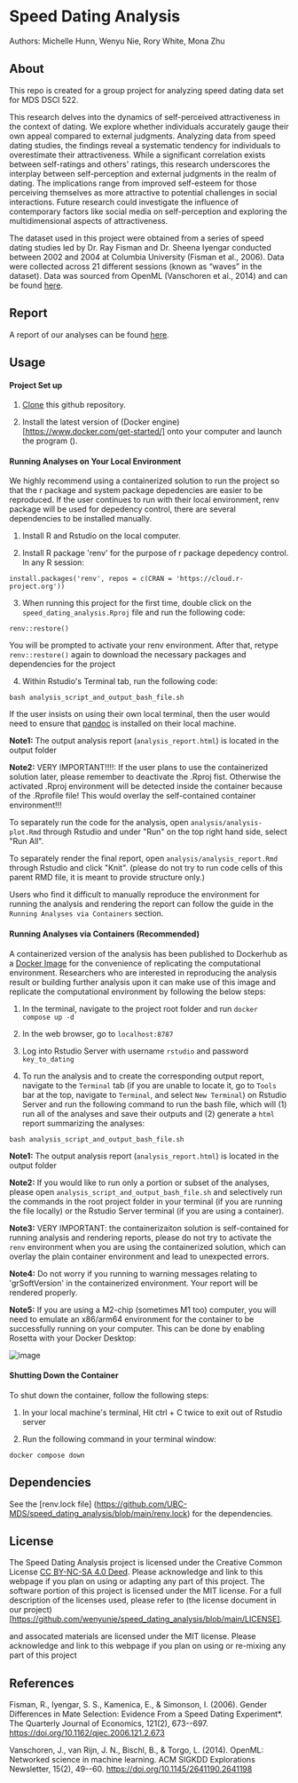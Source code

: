 # Speed Dating Analysis

Authors: Michelle Hunn, Wenyu Nie, Rory White, Mona Zhu

## About

This repo is created for a group project for analyzing speed dating data set for MDS DSCI 522.

This research delves into the dynamics of self-perceived attractiveness in the context of dating. We explore whether individuals accurately gauge their own appeal compared to external judgments. Analyzing data from speed dating studies, the findings reveal a systematic tendency for individuals to overestimate their attractiveness. While a significant correlation exists between self-ratings and others' ratings, this research underscores the interplay between self-perception and external judgments in the realm of dating. The implications range from improved self-esteem for those perceiving themselves as more attractive to potential challenges in social interactions. Future research could investigate the influence of contemporary factors like social media on self-perception and exploring the multidimensional aspects of attractiveness.

The dataset used in this project were obtained from a series of speed dating studies led by Dr. Ray Fisman and Dr. Sheena Iyengar conducted between 2002 and 2004 at Columbia University (Fisman et al., 2006). Data were collected across 21 different sessions (known as “waves” in the dataset). Data was sourced from OpenML (Vanschoren et al., 2014) and can be found [here](http://www.stat.columbia.edu/~gelman/arm/examples/speed.dating/).

## Report

A report of our analyses can be found [here](https://ubc-mds.github.io/speed_dating_analysis/output/analysis_report.html).


## Usage

#### Project Set up

1. [Clone](https://docs.github.com/en/repositories/creating-and-managing-repositories/cloning-a-repository) this github repository.

2. Install the latest version of (Docker engine)[https://www.docker.com/get-started/] onto your computer and launch the program ().

#### Running Analyses on Your Local Environment

We highly recommend using a containerized solution to run the project so that the r package and system package depedencies are easier to be reproduced. If the user continues to run with their local environment, renv package will be used for depedency control, there are several dependencies to be installed manually.
1. Install R and Rstudio on the local computer.

2. Install R package 'renv' for the purpose of r package depedency control. In any R session:
   
```
install.packages('renv', repos = c(CRAN = 'https://cloud.r-project.org'))
```

3. When running this project for the first time, double click on the `speed_dating_analysis.Rproj` file and run the following code:

```
renv::restore()
```

You will be prompted to activate your renv environment. After that, retype `renv::restore()` again to download the necessary packages and dependencies for the project

4. Within Rstudio's Terminal tab, run the following code: 
```
bash analysis_script_and_output_bash_file.sh
```
If the user insists on using their own local terminal, then the user would need to ensure that [pandoc](https://pandoc.org/installing.html) is installed on their local machine.

**Note1:** The output analysis report (`analysis_report.html`) is located in the output folder

**Note2:** VERY IMPORTANT!!!!: If the user plans to use the containerized solution later, please remember to deactivate the .Rproj fist. Otherwise the activated .Rproj environment will be detected inside the container because of the .Rprofile file! This would overlay the self-contained container environment!!!


To separately run the code for the analysis, open `analysis/analysis-plot.Rmd` through Rstudio and under "Run" on the top right hand side, select "Run All". 

To separately render the final report, open `analysis/analysis_report.Rmd` through Rstudio and click "Knit". (please do not try to run code cells of this parent RMD file, it is meant to provide structure only.)

Users who find it difficult to manually reproduce the environment for running the analysis and rendering the report can follow the guide in the `Running Analyses via Containers` section.


#### Running Analyses via Containers (Recommended)

A containerized version of the analysis has been published to Dockerhub as a [Docker Image](https://hub.docker.com/repository/docker/wenyunie/dsci522-rocker-speed-dating/general) for the convenience of replicating the computational environment. Researchers who are interested in reproducing the analysis result or building further analysis upon it can make use of this image and replicate the computational environment by following the below steps:

1. In the terminal, navigate to the project root folder and run `docker compose up -d`

2. In the web browser, go to `localhost:8787`

3. Log into Rstudio Server with username `rstudio` and password `key_to_dating`

4. To run the analysis and to create the corresponding output report, navigate to the `Terminal` tab (if you are unable to locate it, go to `Tools` bar at the top, navigate to `Terminal`, and select `New Terminal`) on Rstudio Server and run the following command to run the bash file, which will (1) run all of the analyses and save their outputs and (2) generate a `html` report summarizing the analyses:

```
bash analysis_script_and_output_bash_file.sh
```

**Note1:** The output analysis report (`analysis_report.html`) is located in the output folder

**Note2:** If you would like to run only a portion or subset of the analyses, please open `analysis_script_and_output_bash_file.sh` and selectively run the commands in the root project folder in your terminal (if you are running the file locally) or the Rstudio Server terminal (if you are using a container).

**Note3:** VERY IMPORTANT: the containerizaiton solution is self-contained for running analysis and rendering reports, please do not try to activate the `renv` environment when you are using the containerized solution, which can overlay the plain container environment and lead to unexpected errors.

**Note4:** Do not worry if you running to warning messages relating to 'grSoftVersion' in the containerized environment. Your report will be rendered properly.

**Note5:** If you are using a M2-chip (sometimes M1 too) computer, you will need to emulate an x86/arm64 environment for the container to be successfully running on your computer. This can be done by enabling Rosetta with your Docker Desktop:

![image](https://github.com/UBC-MDS/speed_dating_analysis/assets/143786716/2b569b13-1f6d-4b5c-94bb-2ac38969fd17)


#### Shutting Down the Container

To shut down the container, follow the following steps:

1. In your local machine's terminal, Hit ctrl + C twice to exit out of Rstudio server

2. Run the following command in your terminal window:

```
docker compose down
```

## Dependencies
See the [renv.lock file] (https://github.com/UBC-MDS/speed_dating_analysis/blob/main/renv.lock) for the dependencies.

## License

The Speed Dating Analysis project is licensed under the Creative Common License [CC BY-NC-SA 4.0 Deed](https://creativecommons.org/licenses/by-nc-sa/4.0/). Please acknowledge and link to this webpage if you plan on using or adapting any part of this project. The software portion of this project is licensed under the MIT license. For a full description of the licenses used, please refer to (the license document in our project)[https://github.com/wenyunie/speed_dating_analysis/blob/main/LICENSE].

and assocated materials are licensed under the MIT license. Please acknowledge and link to this webpage if you plan on using or re-mixing any part of this project

## References

Fisman, R., Iyengar, S. S., Kamenica, E., & Simonson, I. (2006). Gender Differences in Mate Selection: Evidence From a Speed Dating Experiment\*. The Quarterly Journal of Economics, 121(2), 673--697. <https://doi.org/10.1162/qjec.2006.121.2.673>

Vanschoren, J., van Rijn, J. N., Bischl, B., & Torgo, L. (2014). OpenML: Networked science in machine learning. ACM SIGKDD Explorations Newsletter, 15(2), 49--60. <https://doi.org/10.1145/2641190.2641198>